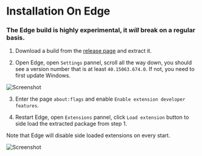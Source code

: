 # Installation On Edge

### The Edge build is highly experimental, it *will* break on a regular basis. 

1. Download a build from the [release page](https://github.com/NanoAdblocker/NanoCore/releases) and extract it. 

2. Open Edge, open `Settings` pannel, scroll all the way down, you should see a version number that is at least `40.15063.674.0`. 
If not, you need to first update Windows. 

![Screenshot](https://i.imgur.com/GZritjm.png)

3. Enter the page `about:flags` and enable `Enable extension developer features`. 

4. Restart Edge, open `Extensions` pannel, click `Load extension` button to side load the extracted package from step 1. 

Note that Edge will disable side loaded extensions on every start. 

![Screenshot](https://i.imgur.com/rkVyCX4.png)
